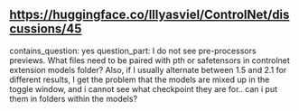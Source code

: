 ## https://huggingface.co/lllyasviel/ControlNet/discussions/45

contains_question: yes
question_part: I do not see pre-processors previews. What files need to be paired with pth or safetensors in controlnet extension models folder? Also, if I usually alternate between 1.5 and 2.1 for different results, I get the problem that the models are mixed up in the toggle window, and i cannot see what checkpoint they are for.. can i put them in folders within the models?